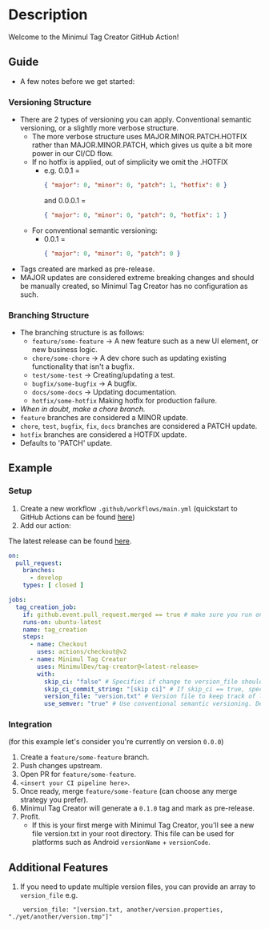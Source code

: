 # Description

Welcome to the Minimul Tag Creator GitHub Action!

## Guide

- A few notes before we get started:

### Versioning Structure

- There are 2 types of versioning you can apply. Conventional semantic versioning, or a slightly more verbose structure.
    - The more verbose structure uses MAJOR.MINOR.PATCH.HOTFIX rather than MAJOR.MINOR.PATCH, which gives us quite a bit
      more power in our CI/CD flow.
    - If no hotfix is applied, out of simplicity we omit the .HOTFIX
        - e.g. 0.0.1 =
            ```json
            { "major": 0, "minor": 0, "patch": 1, "hotfix": 0 }
            ```
          and 0.0.0.1 =
            ```json
            { "major": 0, "minor": 0, "patch": 0, "hotfix": 1 }
            ```
    - For conventional semantic versioning:
        - 0.0.1 =
            ```json
            { "major": 0, "minor": 0, "patch": 0 }
            ```
- Tags created are marked as pre-release.
- MAJOR updates are considered extreme breaking changes and should be manually created, so Minimul Tag Creator has no
  configuration as such.

### Branching Structure

- The branching structure is as follows:
    - `feature/some-feature` -> A new feature such as a new UI element, or new business logic.
    - `chore/some-chore` -> A dev chore such as updating existing functionality that isn't a bugfix.
    - `test/some-test` -> Creating/updating a test.
    - `bugfix/some-bugfix` -> A bugfix.
    - `docs/some-docs` -> Updating documentation.
    - `hotfix/some-hotfix` Making hotfix for production failure.
- *When in doubt, make a chore branch.*
- `feature` branches are considered a MINOR update.
- `chore`, `test`, `bugfix`, `fix`, `docs` branches are considered a PATCH update.
- `hotfix` branches are considered a HOTFIX update.
- Defaults to 'PATCH' update.

## Example

### Setup

1. Create a new workflow `.github/workflows/main.yml` (quickstart to GitHub Actions can be
   found [here](https://docs.github.com/en/actions/quickstart))
2. Add our action:

The latest release can be found [here](https://github.com/MinimulDev/tag-creator/releases/latest).

```yaml
on:
  pull_request:
    branches:
      - develop
    types: [ closed ]

jobs:
  tag_creation_job:
    if: github.event.pull_request.merged == true # make sure you run on merge completion, not just any closed PR.
    runs-on: ubuntu-latest
    name: tag_creation
    steps:
      - name: Checkout
        uses: actions/checkout@v2
      - name: Minimul Tag Creator
        uses: MinimulDev/tag-creator@<latest-release>
        with:
          skip_ci: "false" # Specifies if change to version_file should skip CI, valid values are "true" or "false", defaults to "true".
          skip_ci_commit_string: "[skip ci]" # If skip_ci == true, specifies string appended to commit, defaults to "[ skip ci ]".
          version_file: "version.txt" # Version file to keep track of latest version. (defaults to version.txt).
          use_semver: "true" # Use conventional semantic versioning. Defaults to "false".
```

### Integration

(for this example let's consider you're currently on version `0.0.0`)

1. Create a `feature/some-feature` branch.
2. Push changes upstream.
3. Open PR for `feature/some-feature`.
4. `<insert your CI pipeline here>`.
5. Once ready, merge `feature/some-feature` (can choose any merge strategy you prefer).
6. Minimul Tag Creator will generate a `0.1.0` tag and mark as pre-release.
6. Profit.
    - If this is your first merge with Minimul Tag Creator, you'll see a new file version.txt in your root directory.
      This file can be used for platforms such as Android `versionName` + `versionCode`.

## Additional Features

1. If you need to update multiple version files, you can provide an array to `version_file` e.g.

```
    version_file: "[version.txt, another/version.properties, "./yet/another/version.tmp"]"
```